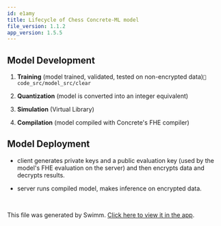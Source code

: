 ```yaml
---
id: e1amy
title: Lifecycle of Chess Concrete-ML model
file_version: 1.1.2
app_version: 1.5.5
---
```


## Model Development

1.  **Training** (model trained, validated, tested on non-encrypted data)`📄 code_src/model_src/clear`

2.  **Quantization** (model is converted into an integer equivalent)

3.  **Simulation** (Virtual Library)

4.  **Compilation** (model compiled with Concrete's FHE compiler)

## Model Deployment

*   client generates private keys and a public evaluation key (used by the model's FHE evaluation on the server) and then encrypts data and decrypts results.

*   server runs compiled model, makes inference on encrypted data.

<br/>

This file was generated by Swimm. [Click here to view it in the app](/repos/Z2l0aHViJTNBJTNBRkhFLkNoZXNzJTNBJTNBdnJvbmE=/docs/e1amy).
